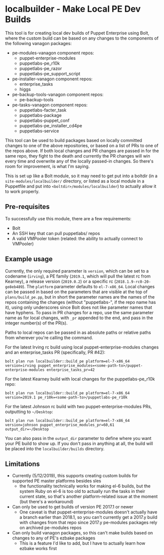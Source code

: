 # localbuilder - Make Local PE Dev Builds

This tool is for creating local dev builds of Puppet Enterprise using Bolt, where the custom build can be based on any changes to the components of the following vanagon packages:
* pe-modules-vanagon component repos:
  * puppet-enterprise-modules
  * puppetlabs-pe_r10k
  * puppetlabs-pe_razor
  * puppetlabs-pe_support_script
* pe-installer-vanagon component repos:
  * enterprise_tasks
  * higgs
* pe-backup-tools-vanagon component repos:
  * pe-backup-tools
* pe-tasks-vanagon component repos:
  * puppetlabs-facter_task
  * puppetlabs-package
  * puppetlabs-puppet_conf
  * puppetlabs-pe_installer_cd4pe
  * puppetlabs-service

This tool can be used to build packages based on locally committed changes to one of the above repositories, or based on a list of PRs to one of the repos above. If both local changes and PR changes are passed in for the same repo, they fight to the death and currently the PR changes will win every time and overwrite any of the locally passed-in changes. So there's room for improvement, is what I'm saying.

This is set up like a Bolt module, so it may need to get put into a boltdir (in a `site-modules/localbuilder/` directory, or listed as a local module in a Puppetfile and put into `<boltdir>/modules/localbuilder`) to actually allow it to work properly.

## Pre-requisites

To successfully use this module, there are a few requirements:
* Bolt
* An SSH key that can pull puppetlabs/ repos
* A valid VMPooler token (related: the ability to actually connect to VMPooler)

## Example usage

Currently, the only required parameter is `version`, which can be set to a codename (`irving`), a PE family (`2019.1`, which will pull the latest rc from Kearney), a release version (`2019.0.2`) or a specific rc (`2018.1.9-rc0-20-ge8eb489`). The `platform` parameter defaults to `el-7-x86_64`. Local changes can be passed in based on the parameters that are visible at the top of `plans/build_pe.pp`, but in short the parameter names are the names of the repos containing the changes (without "puppetlabs-", if the repo name has it), using only underscores since Bolt does not like parameter names that have hyphens. To pass in PR changes for a repo, use the same parameter name as for local changes, with `_pr` appended to the end, and pass in the integer number(s) of the PR(s).

Paths to local repos can be passed in as absolute paths or relative paths from wherever you're calling the command.

For the latest Irving rc build using local puppet-enterprise-modules changes and an enterprise_tasks PR (specifically, PR #42):

```
bolt plan run localbuilder::build_pe platform=el-7-x86_64 version=irving puppet_enterprise_modules=<some-path-to>/puppet-enterprise-modules enterprise_tasks_pr=42
```

For the latest Kearney build with local changes for the puppetlabs-pe_r10k repo:

```
bolt plan run localbuilder::build_pe platform=el-7-x86_64 version=2019.1 pe_r10k=<some-path-to>/puppetlabs-pe_r10k
```

For the latest Johnson rc build with two puppet-enterprise-modules PRs, outputting to `~/Desktop`:

```
bolt plan run localbuilder::build_pe platform=el-7-x86_64 version=johnson puppet_enterprise_modules_pr=60,61 output_dir=~/Desktop
```

You can also pass in the `output_dir` parameter to define where you want your PE build to show up. If you don't pass in anything at all, the build will be placed into the `localbuilder/builds` directory.

## Limitations

* Currently (5/12/2019), this supports creating custom builds for supported PE master platforms besides sles
  * the functionality technically works for making el-6 builds, but the system Ruby on el-6 is too old to actually run the tasks in their current state, so that's another platform-related issue at the moment (but there's a workaround)
* Can only be used to get builds of version PE 2017.1 or newer
  * One caveat is that puppet-enterprise-modules doesn't actually have a branch earlier than 2018.1, so you can't currently get a 2017.y build with changes from that repo since 2017.y pe-modules packages rely on archived pe-modules repos
* Can only build vanagon packages, so this can't make builds based on changes to any of PE's ezbake packages
  * This is a feature I'd like to add, but I have to actually learn how ezbake works first
